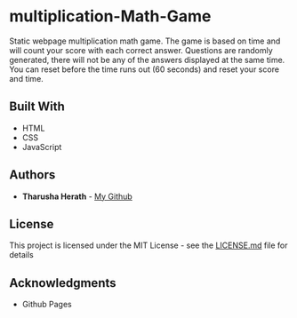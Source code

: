 # multiplication-Math-Game
Static webpage multiplication math game. The game is based on time and will count your score with each correct answer. 
Questions are randomly generated, there will not be any of the answers displayed at the same time.
You can reset before the time runs out (60 seconds) and reset your score and time.

## Built With

* HTML
* CSS
* JavaScript

## Authors

* **Tharusha Herath** - [My Github](https://github.com/tharushaH)

## License

This project is licensed under the MIT License - see the [LICENSE.md](LICENSE.md) file for details

## Acknowledgments

* Github Pages
